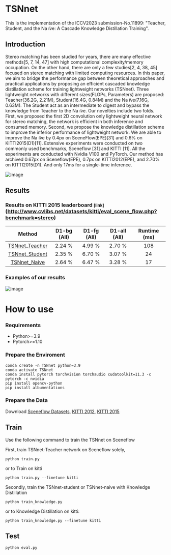 # TSNnet
This is the implementation of the ICCV2023 submission-No.11899: "Teacher, Student, and the Na ̈ıve: A Cascade Knowledge Distillation Training".

## Introduction
Stereo matching has been studied for years, there are many effective methods[5, 7, 14, 47] with high computational complexity/memory occupation. On the other hand, there are only a few studies[2, 4, 38, 45] focused on stereo matching with limited computing resources. In this paper, we aim to bridge the performance gap between theoretical approaches and practical applications by proposing an efficient cascaded knowledge distillation scheme for training lightweight networks (TSNnet). Three lightweight networks with different sizes(FLOPs, Parameters) are proposed: Teacher(36.2G, 2.21M), Student(16.4G, 0.84M) and the Na ̈ıve(7.16G, 0.63M). The Student act as an intermediate to digest and bypass the knowledge from Teacher to the Na ̈ıve. Our novelties include two folds. First, we proposed the first 2D convolution only lightweight neural network for stereo matching, the network is efficient in both inference and consumed memory. Second, we propose the knowledge distillation scheme to improve the inferior performance of lightweight network. We are able to improve the Na ̈ıve by 0.4px on SceneFlow(EPE)[31] and 0.6% on KITTI2015(D1)[11]. Extensive experiments were conducted on two commonly used benchmarks, Sceneflow [31] and KITTI [11]. All the experiments are conducted with Nvidia V100 and PyTorch. Our method has archived 0.67px on Sceneflow(EPE), 0.7px on KITTI2012(EPE), and 2.70% on KITTI2015(D1). And only 17ms for a single-time inference.


![image](https://github.com/pan0793/TSNnet/blob/main/img/workflow.png)


## Results
### Results on KITTI 2015 leaderboard <font size =2>[link]</font>(http://www.cvlibs.net/datasets/kitti/eval_scene_flow.php?benchmark=stereo)
<!-- [Leaderboard Link](http://www.cvlibs.net/datasets/kitti/eval_scene_flow.php?benchmark=stereo) -->

| Method | D1-bg (All) | D1-fg (All) | D1-all (All) | Runtime (ms) |
|:-:|:-:|:-:|:-:|:-:|
| [TSNnet_Teacher](https://www.cvlibs.net/datasets/kitti/eval_scene_flow_detail.php?benchmark=stereo&result=39290e76173f581a8ca318bb1e9a12e16b8f3ca5) |2.24 % | 4.99 % | 2.70 % | 108 |
| [TSNnet_Student](https://www.cvlibs.net/datasets/kitti/eval_scene_flow_detail.php?benchmark=stereo&result=525e1ae0f0f15a64e0bf06b8fd194f0783ec9416) | 2.35 %|6.70 %|3.07 %| 24 |
| [TSNnet_Naive](https://www.cvlibs.net/datasets/kitti/eval_scene_flow_detail.php?benchmark=stereo&result=77e2ffe05f35444bc1d61761468c49529f5fe99f) |2.64 %|6.47 %|3.28 %| 17 |

### Examples of our results
![image](https://github.com/pan0793/TSNnet/tree/main/img/comparison.png)

<!-- ![image](https://github.com/pan0793/TSNnet/tree/main/img/qualitative/imgL6.png) -->
<!-- ![image](https://github.com/pan0793/TSNnet/tree/main/img/qualitative/col6.png) -->



# How to use

### Requirements
* Python>=3.9
* Pytorch>=1.10

### Prepare the Enviroment 
```
conda create -n TSNnet python=3.9
conda activate TSNnet
conda install pytorch torchvision torchaudio cudatoolkit=11.3 -c pytorch -c nvidia
pip install opencv-python
pip install albumentations
```
### Prepare the Data
Download [Sceneflow Datasets](https://lmb.informatik.uni-freiburg.de/resources/datasets/SceneFlowDatasets.en.html), [KITTI 2012](http://www.cvlibs.net/datasets/kitti/eval_stereo_flow.php?benchmark=stereo), [KITTI 2015](http://www.cvlibs.net/datasets/kitti/eval_scene_flow.php?benchmark=stereo)

## Train
Use the following command to train the TSNnet on Sceneflow

First, train TSNnet-Teacher network on Sceneflow solely,
```
python train.py
```
or to Train on kitti
```
python train.py --finetune kitti
```
Secondly, train the TSNnet-student or TSNnet-naive with Knowledge Distillation
```
python train_knowledge.py
```
or to Knowledge Distillation on kitti:

```
python train_knowledge.py --finetune kitti
```

## Test

```
python eval.py
```


